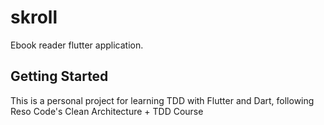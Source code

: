 # skroll

Ebook reader flutter application.

## Getting Started

This is a personal project for learning TDD with Flutter and Dart, following Reso Code's Clean Architecture + TDD Course

